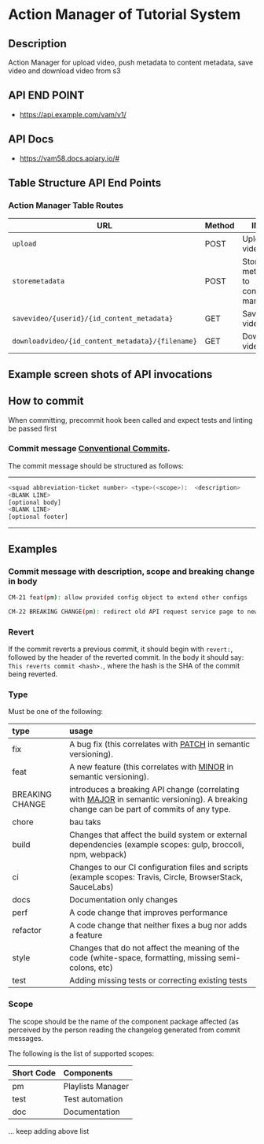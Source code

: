 # Action Manager of Tutorial System

## Description 

Action Manager for upload video, push metadata to content metadata, save video and download video from s3

## API END POINT
* https://api.example.com/vam/v1/

## API Docs
* https://vam58.docs.apiary.io/#

## Table Structure API End Points

### Action Manager Table Routes

| URL                                              | Method | INFO                              |
| ------------------------------------------------ | ------ | --------------------------------- |
| `upload`                                         | POST   | Upload video                      |
| `storemetadata`                                  | POST   | Store metadata to content manager |
| `savevideo/{userid}/{id_content_metadata}`       | GET    | Save video                        |
| `downloadvideo/{id_content_metadata}/{filename}` | GET    | Download video                    |

## Example screen shots of API invocations

## How to commit

When committing, precommit hook been called and expect tests and linting be passed first

### Commit message [Conventional Commits](https://conventionalcommits.org/).

The commit message should be structured as follows:

---

```bash
<squad abbreviation-ticket number> <type>(<scope>):  <description>
<BLANK LINE>
[optional body]
<BLANK LINE>
[optional footer]
```

---

## Examples

### Commit message with description, scope and breaking change in body

```bash
CM-21 feat(pm): allow provided config object to extend other configs

CM-22 BREAKING CHANGE(pm): redirect old API request service page to new version
```

### Revert

If the commit reverts a previous commit, it should begin with `revert:`, followed by the header of the reverted commit. In the body it should say: `This reverts commit <hash>.`, where the hash is the SHA of the commit being reverted.

### Type

Must be one of the following:

| type            | usage                                                                                                                                                                 |
| :-------------- | :-------------------------------------------------------------------------------------------------------------------------------------------------------------------- |
| fix             | A bug fix (this correlates with [PATCH](http://semver.org/#summary) in semantic versioning).                                                                          |
| feat            | A new feature (this correlates with [MINOR](http://semver.org/#summary) in semantic versioning).                                                                      |
| BREAKING CHANGE | introduces a breaking API change (correlating with [MAJOR](http://semver.org/#summary) in semantic versioning). A breaking change can be part of commits of any type. |
| chore           | bau taks                                                                                                                                                              |
| build           | Changes that affect the build system or external dependencies (example scopes: gulp, broccoli, npm, webpack)                                                          |
| ci              | Changes to our CI configuration files and scripts (example scopes: Travis, Circle, BrowserStack, SauceLabs)                                                           |
| docs            | Documentation only changes                                                                                                                                            |
| perf            | A code change that improves performance                                                                                                                               |
| refactor        | A code change that neither fixes a bug nor adds a feature                                                                                                             |
| style           | Changes that do not affect the meaning of the code (white-space, formatting, missing semi-colons, etc)                                                                |
| test            | Adding missing tests or correcting existing tests                                                                                                                     |

### Scope

The scope should be the name of the component package affected (as perceived by the person reading the changelog generated from commit messages.

The following is the list of supported scopes:

| Short Code | Components        |
| :--------- | :---------------- |
| pm         | Playlists Manager |
| test       | Test automation   |
| doc        | Documentation     |

... keep adding above list